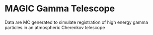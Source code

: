 # MAGIC Gamma Telescope
 Data are MC generated to simulate registration of high energy gamma particles in an atmospheric Cherenkov telescope
